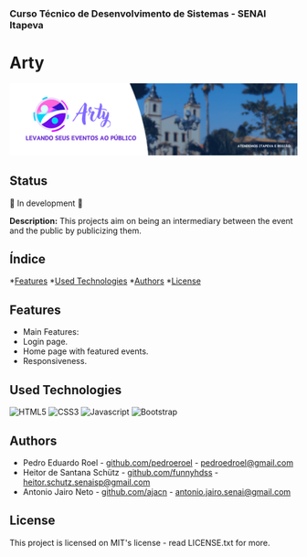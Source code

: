 ### Curso Técnico de Desenvolvimento de Sistemas - SENAI Itapeva

# Arty

![BRAND](./img/ARTY.png)

## Status

:construction: In development :construction:

**Description:**
This projects aim on being an intermediary between the event and the public by publicizing them.

## Índice
*[Features](#features)
*[Used Technologies](#used-technologies)
*[Authors](#authors)
*[License](#license)

## Features

- Main Features:
 - Login page.
 - Home page with featured events.
 - Responsiveness.

## Used Technologies


![HTML5](https://img.shields.io/badge/HTML5-E34F26?style=for-the-badge&logo=html5&logoColor=white)
![CSS3](https://img.shields.io/badge/CSS3-1572B6?style=for-the-badge&logo=css3&logoColor=white)
![Javascript](https://img.shields.io/badge/JavaScript-323330?style=for-the-badge&logo=javascript&logoColor=F7DF1E)
![Bootstrap](https://img.shields.io/badge/Bootstrap-563D7C?style=for-the-badge&logo=bootstrap&logoColor=white)

## Authors

- Pedro Eduardo Roel - [github.com/pedroeroel](https://github.com/pedroeroel) - pedroedroel@gmail.com
- Heitor de Santana Schütz - [github.com/funnyhdss](https://github.com/funnyhdss) - heitor.schutz.senaisp@gmail.com
- Antonio Jairo Neto - [github.com/ajacn](https://github.com/ajacn) - antonio.jairo.senai@gmail.com

## License

This project is licensed on MIT's license - read LICENSE.txt for more.